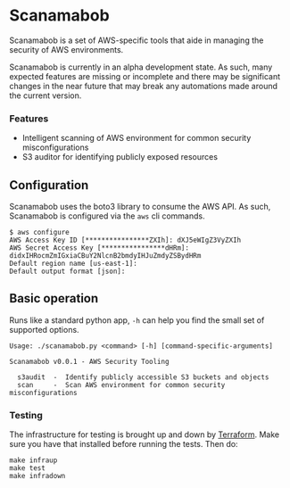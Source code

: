 # Scanamabob

Scanamabob is a set of AWS-specific tools that aide in managing the security of AWS environments.

Scanamabob is currently in an alpha development state. As such, many expected features are missing or incomplete and there may be significant changes in the near future that may break any automations made around the current version. 

### Features

- Intelligent scanning of AWS environment for common security misconfigurations
- S3 auditor for identifying publicly exposed resources

## Configuration

Scanamabob uses the boto3 library to consume the AWS API. As such, Scanamabob is configured via the `aws` cli commands.

```
$ aws configure
AWS Access Key ID [****************ZXIh]: dXJ5eWIgZ3VyZXIh
AWS Secret Access Key [****************dHRm]: didxIHRocmZmIGxiaCBuY2NlcnB2bmdyIHJuZmdyZSBydHRm
Default region name [us-east-1]: 
Default output format [json]: 
```

## Basic operation

Runs like a standard python app, `-h` can help you find the small set of supported options.

```
Usage: ./scanamabob.py <command> [-h] [command-specific-arguments]

Scanamabob v0.0.1 - AWS Security Tooling

  s3audit  -  Identify publicly accessible S3 buckets and objects
  scan     -  Scan AWS environment for common security misconfigurations
```


### Testing

The infrastructure for testing is brought up and down by [Terraform](https://www.terraform.io).
Make sure you have that installed before running the tests.  Then do:

```
make infraup
make test
make infradown
```
